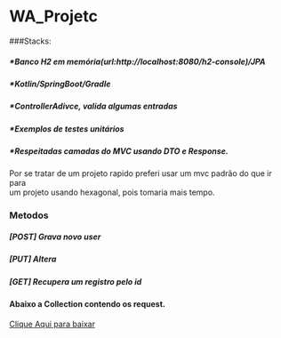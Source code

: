 # WA_Projetc

###Stacks:
##### *Banco H2 em memória(url:http://localhost:8080/h2-console)/JPA
##### *Kotlin/SpringBoot/Gradle
##### *ControllerAdivce, valida algumas entradas
##### *Exemplos de testes unitários
##### *Respeitadas camadas do MVC usando DTO e Response.
Por se tratar de um projeto rapido preferi usar um mvc padrão do que ir para </br>
um projeto usando hexagonal, pois tomaria mais tempo.

### Metodos
##### [POST]  Grava novo user
##### [PUT]  Altera
##### [GET]  Recupera um registro pelo id
#### Abaixo a Collection contendo os request.
<a href="waProject.postman_collection.json">Clique Aqui para baixar</a> </br>

